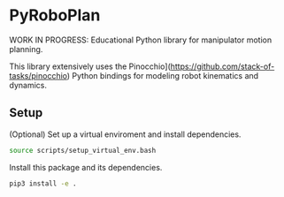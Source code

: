 # PyRoboPlan
WORK IN PROGRESS: Educational Python library for manipulator motion planning.

This library extensively uses the Pinocchio](https://github.com/stack-of-tasks/pinocchio) Python bindings for modeling robot kinematics and dynamics.

## Setup

(Optional) Set up a virtual enviroment and install dependencies.

```bash
source scripts/setup_virtual_env.bash
```

Install this package and its dependencies.

```bash
pip3 install -e .
```
